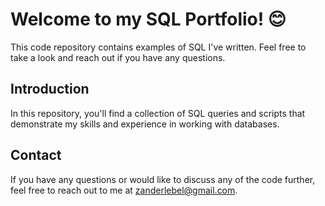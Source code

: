 # Welcome to my SQL Portfolio! 😊

This code repository contains examples of SQL I've written. Feel free to take a look and reach out if you have any questions.



## Introduction
In this repository, you'll find a collection of SQL queries and scripts that demonstrate my skills and experience in working with databases. 



## Contact
If you have any questions or would like to discuss any of the code further, feel free to reach out to me at [zanderlebel@gmail.com](mailto:zanderlebel@gmail.com).
